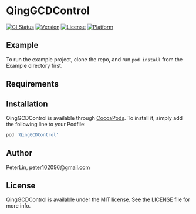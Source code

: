 # QingGCDControl

[![CI Status](https://img.shields.io/badge/Swift-5.5_5.6_5.7-Orange?style=flat)](https://img.shields.io/badge/Swift-5.5_5.6_5.7-Orange?style=flat)
[![Version](https://img.shields.io/cocoapods/v/QingGCDControl.svg?style=flat)](https://cocoapods.org/pods/QingGCDControl)
[![License](https://img.shields.io/cocoapods/l/QingGCDControl.svg?style=flat)](https://cocoapods.org/pods/QingGCDControl)
[![Platform](https://img.shields.io/cocoapods/p/QingGCDControl.svg?style=flat)](https://cocoapods.org/pods/QingGCDControl)

## Example

To run the example project, clone the repo, and run `pod install` from the Example directory first.

## Requirements

## Installation

QingGCDControl is available through [CocoaPods](https://cocoapods.org). To install
it, simply add the following line to your Podfile:

```ruby
pod 'QingGCDControl'
```

## Author

PeterLin, peter102096@gmail.com

## License

QingGCDControl is available under the MIT license. See the LICENSE file for more info.
